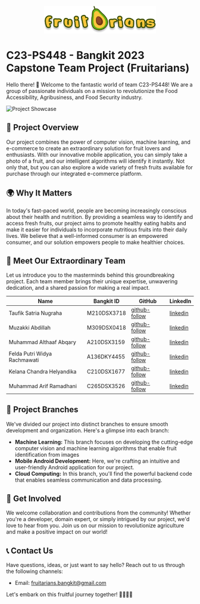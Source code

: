 <div align="center">
  <img src="app_logo.png" alt="Project Logo" width="300">
</div>

# C23-PS448 - Bangkit 2023 Capstone Team Project (Fruitarians)

Hello there! 👋 Welcome to the fantastic world of team C23-PS448! We are a group of passionate individuals on a mission to revolutionize the Food Accessibility, Agribusiness, and Food Security industry. 

![Project Showcase](DemoFruitariansApp.gif)

## 🍓 Project Overview

Our project combines the power of computer vision, machine learning, and e-commerce to create an extraordinary solution for fruit lovers and enthusiasts. With our innovative mobile application, you can simply take a photo of a fruit, and our intelligent algorithms will identify it instantly. Not only that, but you can also explore a wide variety of fresh fruits available for purchase through our integrated e-commerce platform.

## 🌍 Why It Matters

In today's fast-paced world, people are becoming increasingly conscious about their health and nutrition. By providing a seamless way to identify and access fresh fruits, our project aims to promote healthy eating habits and make it easier for individuals to incorporate nutritious fruits into their daily lives. We believe that a well-informed consumer is an empowered consumer, and our solution empowers people to make healthier choices.

## 👥 Meet Our Extraordinary Team

Let us introduce you to the masterminds behind this groundbreaking project. Each team member brings their unique expertise, unwavering dedication, and a shared passion for making a real impact.

| Name                         | Bangkit ID    | GitHub                | LinkedIn                          |
|------------------------------|---------------|-----------------------|-----------------------------------|
| Taufik Satria Nugraha        | M210DSX3718   | [github-follow](https://github.com/taufiksatrian) | [linkedin](https://www.linkedin.com/in/taufiksatrianugraha/)      |
| Muzakki Abdillah             | M309DSX0418   | [github-follow](https://github.com/muzakkiabdillah123) | [linkedin](https://linkedin.com/in/username)      |
| Muhammad Althaaf Abqary      | A210DSX3159   | [github-follow](https://github.com/taftaabqary) | [linkedin](https://linkedin.com/in/muhammad-althaaf-abqary-2000151b7)      |
| Felda Putri Widya Rachmawati | A136DKY4455   | [github-follow](https://github.com/putrifelda) | [linkedin](https://www.linkedin.com/in/felda-putri-widya-rachmawati-77942122a/)      |
| Kelana Chandra Helyandika    | C210DSX1677   | [github-follow](https://github.com/momokii) | [linkedin](https://www.linkedin.com/in/kelanach/)      |
| Muhammad Arif Ramadhani      | C265DSX3526   | [github-follow](https://github.com/ariframadhan01) | [linkedin](https://www.linkedin.com/in/muhammadariframadhani/)      |

## 🚀 Project Branches

We've divided our project into distinct branches to ensure smooth development and organization. Here's a glimpse into each branch:

- **Machine Learning:** This branch focuses on developing the cutting-edge computer vision and machine learning algorithms that enable fruit identification from images
- **Mobile Android Development:** Here, we're crafting an intuitive and user-friendly Android application for our project.
- **Cloud Computing:** In this branch, you'll find the powerful backend code that enables seamless communication and data processing.

## 🤝 Get Involved

We welcome collaboration and contributions from the community! Whether you're a developer, domain expert, or simply intrigued by our project, we'd love to hear from you. Join us on our mission to revolutionize agriculture and make a positive impact on our world!

## 📞 Contact Us

Have questions, ideas, or just want to say hello? Reach out to us through the following channels:

- Email: fruitarians.bangkit@gmail.com

Let's embark on this fruitful journey together! 🍓🍍🥭✨

